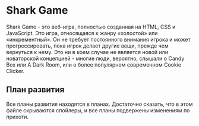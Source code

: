 # Shark Game #

Shark Game - это веб-игра, полностью созданная на HTML, CSS и JavaScript. Это игра, относящаяся к жанру «холостой» или «инкрементный». Он не требует постоянного внимания игрока и может прогрессировать, пока игрок делает другие вещи, прежде чем вернуться к нему. Это ни в коем случае не является новой или новаторской концепцией - многие люди, вероятно, слышали о Candy Box или A Dark Room, или о более популярном современном Cookie Clicker.

## План развития ##

Все планы развития находятся в планах. Достаточно сказать, что в этом файле скрываются спойлеры, и все планы подвержены изменениям по прихоти.
